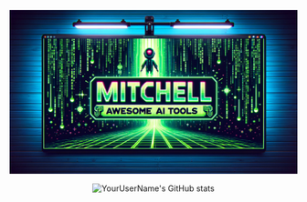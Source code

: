 ![Logo](https://raw.githubusercontent.com/mingchikuo/mingchikuo/main/logo3.png)

<div align="center">
  <img src="https://github-readme-stats.vercel.app/api?username=mingchikuo&show_icons=true&theme=merko&include_all_commits=true" alt="YourUserName's GitHub stats" />
</div>

